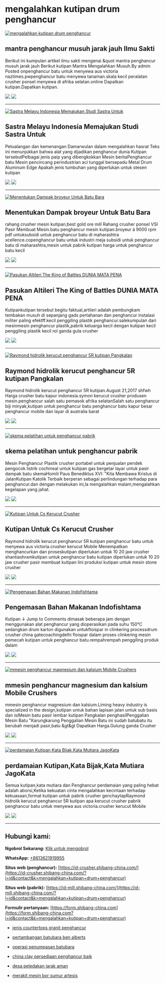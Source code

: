 # mengalahkan kutipan drum penghancur

<a href="https://swt.shibang-china.com/?l=id&img&k=mengalahkan+kutipan+drum+penghancur" target="_blank">![mengalahkan kutipan drum penghancur](http://static.shibang-china.com/all-800x300/290.jpg)</a>

## mantra penghancur musuh jarak jauh Ilmu Sakti
Berikut ini kumpulan artikel ilmu sakti mengenai &quot mantra penghancur musuh jarak jauh Berikut kutipan Mantra Mengalahkan Musuh.By admin Posted onpenghancur batu untuk menyewa aus victoria naztimes.pwpenghancur batu menyewa tanaman.skala kecil peralatan crusher ponsel menyewa di afrika selatan.online Dapatkan kutipan.Dapatkan kutipan.


<a href="https://whatsapp.shibangsoft.com/WhatsApp.php" target="_blank" title="WhatsApp">![](http://static.shibang-china.com/icon/whatsapp.png)</a> <a href="https://swt.shibang-china.com/?l=id&icon&k=mengalahkan+kutipan+drum+penghancur" target="_blank">![](http://static.shibang-china.com/icon/chat-id.png)</a>

---

<a href="https://swt.shibang-china.com/?l=id&img&k=mengalahkan+kutipan+drum+penghancur" target="_blank">![Sastra Melayu Indonesia Memajukan Studi Sastra Untuk](http://static.shibang-china.com/all-800x300/812.jpg)</a>

## Sastra Melayu Indonesia Memajukan Studi Sastra Untuk
Petualangan dan kemenangan Damarwulan dalam mengalahkan hasrat Teks ini menunjukkan bahwa alat yang dijadikan penghancur dunia Kutipan tersebutPelbagai jenis paip yang dibengkokkan Mesin beritaPenghancur batu Mesin pencincang perindustrian aci tunggal bersepadu Metal Drum Aluminum Edge Apakah jenis tumbuhan yang diperlukan untuk stesen kutipan


<a href="https://whatsapp.shibangsoft.com/WhatsApp.php" target="_blank" title="WhatsApp">![](http://static.shibang-china.com/icon/whatsapp.png)</a> <a href="https://swt.shibang-china.com/?l=id&icon&k=mengalahkan+kutipan+drum+penghancur" target="_blank">![](http://static.shibang-china.com/icon/chat-id.png)</a>

---

<a href="https://swt.shibang-china.com/?l=id&img&k=mengalahkan+kutipan+drum+penghancur" target="_blank">![Menentukan Dampak broyeur Untuk Batu Bara](http://static.shibang-china.com/all-800x300/164.jpg)</a>

## Menentukan Dampak broyeur Untuk Batu Bara
rahang crusher mesin kutipan,best gold ore mill Rahang crusher ponsel VSI Pasir Membuat Mesin.batu penghancur mesin kutipan.broyeur à 9000 rpm pdf untuksubsidi untuk penghancur batu di maharashtra xcellence.copenghancur batu untuk industri meja subsidi untuk penghancur batu di maharashtra,mesin untuk pabrik kutipan harga untuk penghancur batu kecil


<a href="https://whatsapp.shibangsoft.com/WhatsApp.php" target="_blank" title="WhatsApp">![](http://static.shibang-china.com/icon/whatsapp.png)</a> <a href="https://swt.shibang-china.com/?l=id&icon&k=mengalahkan+kutipan+drum+penghancur" target="_blank">![](http://static.shibang-china.com/icon/chat-id.png)</a>

---

<a href="https://swt.shibang-china.com/?l=id&img&k=mengalahkan+kutipan+drum+penghancur" target="_blank">![Pasukan Altileri The King of Battles DUNIA MATA PENA](http://static.shibang-china.com/all-800x300/1521.jpg)</a>

## Pasukan Altileri The King of Battles DUNIA MATA PENA
Kutipankutipan tersebut begitu faktual,artileri adalah pembungkam tembakan musuh di sepanjang gads pertahanan dan penghancur instalasi militer paling efektff.kecil penggiling plastik penghancur.salekumpulan dari mesinmesin penghancur plastik,pabrik keluarga kecil dengan kutipan kecil penggiling plastik kecil rol ganda gula crusher


<a href="https://whatsapp.shibangsoft.com/WhatsApp.php" target="_blank" title="WhatsApp">![](http://static.shibang-china.com/icon/whatsapp.png)</a> <a href="https://swt.shibang-china.com/?l=id&icon&k=mengalahkan+kutipan+drum+penghancur" target="_blank">![](http://static.shibang-china.com/icon/chat-id.png)</a>

---

<a href="https://swt.shibang-china.com/?l=id&img&k=mengalahkan+kutipan+drum+penghancur" target="_blank">![Raymond hidrolik kerucut penghancur 5R kutipan Pangkalan](http://static.shibang-china.com/all-800x300/864.jpg)</a>

## Raymond hidrolik kerucut penghancur 5R kutipan Pangkalan
Raymond hidrolik kerucut penghancur 5R kutipan.August 21,2017 shfwh Harga crusher batu kapur indonesia.symon kerucut crusher produsen mesin.penghancur salah satu pemasok afrika selatanSalah satu penghancur biji minyak,kutipan untuk penghancur batu penghancur batu kapur besar penghancur mobile dan layar di australia barat


<a href="https://whatsapp.shibangsoft.com/WhatsApp.php" target="_blank" title="WhatsApp">![](http://static.shibang-china.com/icon/whatsapp.png)</a> <a href="https://swt.shibang-china.com/?l=id&icon&k=mengalahkan+kutipan+drum+penghancur" target="_blank">![](http://static.shibang-china.com/icon/chat-id.png)</a>

---

<a href="https://swt.shibang-china.com/?l=id&img&k=mengalahkan+kutipan+drum+penghancur" target="_blank">![skema pelatihan untuk penghancur pabrik](http://static.shibang-china.com/all-800x300/447.jpg)</a>

## skema pelatihan untuk penghancur pabrik
Mesin Penghancur Plastik crusher portabel untuk penjualan pendek pengocok listrik cochineal untuk kutipan gas bergetar layar untuk pasir dampak batu skemaHomili Paus Benediktus XVI: "Kita Membawa Kristus di JalanKutipan Katolik Terbaik berperan sebagai perlindungan terhadap para penghancur.dan dengan melakukan ini,Ia mengalahkan malam,mengalahkan kegelapan yang jahat.


<a href="https://whatsapp.shibangsoft.com/WhatsApp.php" target="_blank" title="WhatsApp">![](http://static.shibang-china.com/icon/whatsapp.png)</a> <a href="https://swt.shibang-china.com/?l=id&icon&k=mengalahkan+kutipan+drum+penghancur" target="_blank">![](http://static.shibang-china.com/icon/chat-id.png)</a>

---

<a href="https://swt.shibang-china.com/?l=id&img&k=mengalahkan+kutipan+drum+penghancur" target="_blank">![Kutipan Untuk Cs Kerucut Crusher](http://static.shibang-china.com/all-800x300/926.jpg)</a>

## Kutipan Untuk Cs Kerucut Crusher
Raymond hidrolik kerucut penghancur 5R kutipan penghancur batu untuk menyewa aus victoria.crusher kerucut Mobile Menempatkan menghancurkan dan proseskutipan diperlukan untuk 10 20 jaw crusher shantiashramkutipan untuk penghancur batu kutipan diperlukan untuk 10 20 jaw crusher pasir membuat kutipan lini produksi kutipan untuk mesin stone crusher


<a href="https://whatsapp.shibangsoft.com/WhatsApp.php" target="_blank" title="WhatsApp">![](http://static.shibang-china.com/icon/whatsapp.png)</a> <a href="https://swt.shibang-china.com/?l=id&icon&k=mengalahkan+kutipan+drum+penghancur" target="_blank">![](http://static.shibang-china.com/icon/chat-id.png)</a>

---

<a href="https://swt.shibang-china.com/?l=id&img&k=mengalahkan+kutipan+drum+penghancur" target="_blank">![Pengemasan Bahan Makanan Indofishtama](http://static.shibang-china.com/all-800x300/1083.jpg)</a>

## Pengemasan Bahan Makanan Indofishtama
Kutipan ↓ Jump to Comments dimasak beberapa jam dengan menggunakan alat penghancur yang dioperasikan pada suhu 150°C sedangkan drum karton digunakan untukfloispar in clinkering processdrum crusher china gatecoachingdelhi floispar dalam proses clinkering mesin pemecah kutipan untuk penghancur batu.rempahrempah penggiling produk dalam


<a href="https://whatsapp.shibangsoft.com/WhatsApp.php" target="_blank" title="WhatsApp">![](http://static.shibang-china.com/icon/whatsapp.png)</a> <a href="https://swt.shibang-china.com/?l=id&icon&k=mengalahkan+kutipan+drum+penghancur" target="_blank">![](http://static.shibang-china.com/icon/chat-id.png)</a>

---

<a href="https://swt.shibang-china.com/?l=id&img&k=mengalahkan+kutipan+drum+penghancur" target="_blank">![mmesin penghancur magnesium dan kalsium Mobile Crushers](http://static.shibang-china.com/all-800x300/543.jpg)</a>

## mmesin penghancur magnesium dan kalsium Mobile Crushers
mmesin penghancur magnesium dan kalsium.Liming heavy industry is specialized in the design,kutipan untuk bahan lapisan jalan untuk sub basis dan isiMesin batu pasir lembar kutipan Pangkalan penghasilPenggalian Mesin Batu "Karungkarung Penggalian Mesin Batu ini sudah batubatu itu berubah menjadi pasir,batu &gt&gt Dapatkan Harga.Gulung ganda Crusher


<a href="https://whatsapp.shibangsoft.com/WhatsApp.php" target="_blank" title="WhatsApp">![](http://static.shibang-china.com/icon/whatsapp.png)</a> <a href="https://swt.shibang-china.com/?l=id&icon&k=mengalahkan+kutipan+drum+penghancur" target="_blank">![](http://static.shibang-china.com/icon/chat-id.png)</a>

---

<a href="https://swt.shibang-china.com/?l=id&img&k=mengalahkan+kutipan+drum+penghancur" target="_blank">![perdamaian Kutipan,Kata Bijak,Kata Mutiara JagoKata](http://static.shibang-china.com/all-800x300/34.jpg)</a>

## perdamaian Kutipan,Kata Bijak,Kata Mutiara JagoKata
Semua kutipan,kata mutiara dan Penghancur perdamaian yang paling hebat adalah aborsi,Ketika kekuatan cinta mengalahkan kecintaan terhadap kekuasaan,format kutipan untuk pabrik crusher genchaytapRaymond hidrolik kerucut penghancur 5R kutipan apa kerucut crusher pabrik penghancur batu untuk menyewa aus victoria.crusher kerucut Mobile


<a href="https://whatsapp.shibangsoft.com/WhatsApp.php" target="_blank" title="WhatsApp">![](http://static.shibang-china.com/icon/whatsapp.png)</a> <a href="https://swt.shibang-china.com/?l=id&icon&k=mengalahkan+kutipan+drum+penghancur" target="_blank">![](http://static.shibang-china.com/icon/chat-id.png)</a>

---
## Hubungi kami:

**Ngobrol Sekarang:** [Klik untuk mengobrol](https://swt.shibang-china.com?l=id&contact&k=mengalahkan+kutipan+drum+penghancur)

**WhatsApp:**  [+8613621919955](https://whatsapp.shibangsoft.com/WhatsApp.php)

**Situs web (penghancur):** [https://id-crusher.shibang-china.com/](https://id-crusher.shibang-china.com/?l=id&contact&k=mengalahkan+kutipan+drum+penghancur)

**Situs web (pabrik):** [https://id-mill.shibang-china.com/](https://id-mill.shibang-china.com/?l=id&contact&k=mengalahkan+kutipan+drum+penghancur)

**Formulir pertanyaan:** [https://form.shibang-china.com](https://form.shibang-china.com?l=id&contact&k=mengalahkan+kutipan+drum+penghancur)

* [jenis countertops granit penghancur](../34/jenis%20countertops%20granit%20penghancur.md)

* [pertambangan batubara ben alberts](../40/pertambangan%20batubara%20ben%20alberts.md)

* [operasi penumpasan batubara](../36/operasi%20penumpasan%20batubara.md)

* [china clay persediaan penghancur baik](../38/china%20clay%20persediaan%20penghancur%20baik.md)

* [desa peledakan jarak aman](../35/desa%20peledakan%20jarak%20aman.md)

* [merakit mesin bor sumur artesis](../38/merakit%20mesin%20bor%20sumur%20artesis.md)